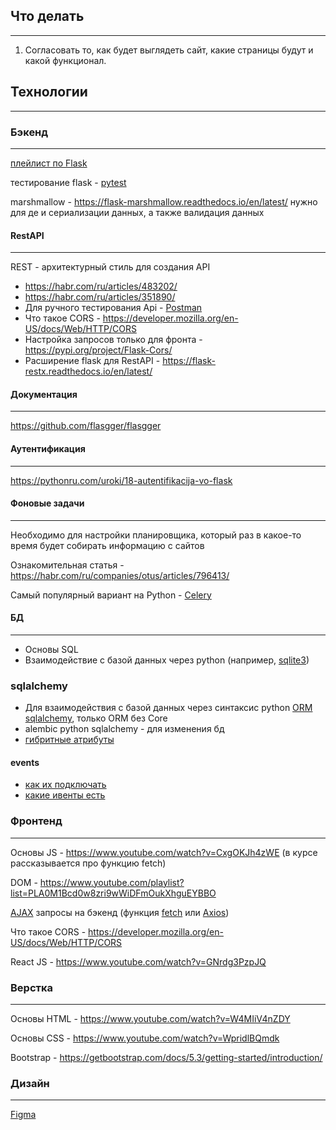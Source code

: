 ## Что делать

---

1. Согласовать то, как будет выглядеть сайт, какие страницы будут и какой функционал.

## Технологии

---

### Бэкенд

---

[плейлист по Flask](https://www.youtube.com/playlist?list=PLA0M1Bcd0w8yrxtwgqBvT6OM4HkOU3xYn)

тестирование flask - [pytest](https://flask.palletsprojects.com/en/stable/testing/)

marshmallow - https://flask-marshmallow.readthedocs.io/en/latest/
нужно для де и сериализации данных, а также валидация данных


#### RestAPI

---

REST - архитектурный стиль для создания API

- https://habr.com/ru/articles/483202/
- https://habr.com/ru/articles/351890/
- Для ручного тестирования Api - [Postman](https://www.postman.com/)
- Что такое CORS - https://developer.mozilla.org/en-US/docs/Web/HTTP/CORS
- Настройка запросов только для фронта - https://pypi.org/project/Flask-Cors/
- Расширение flask для RestAPI - https://flask-restx.readthedocs.io/en/latest/


#### Документация

---

https://github.com/flasgger/flasgger


#### Аутентификация

---

https://pythonru.com/uroki/18-autentifikacija-vo-flask


#### Фоновые задачи

---

Необходимо для настройки планировщика, который раз в какое-то время будет собирать информацию с сайтов

Ознакомительная статья - https://habr.com/ru/companies/otus/articles/796413/

Самый популярный вариант на Python - [Celery](https://docs.celeryq.dev/en/stable/)

#### БД

---

- Основы SQL
- Взаимодействие с базой данных через python (например, [sqlite3](https://docs.python.org/3/library/sqlite3.html))
### sqlalchemy
- Для взаимодействия с базой данных через синтаксис python [ORM sqlalchemy](https://pythonru.com/biblioteki/vvedenie-v-sqlalchemy), только ORM без Core
- alembic python sqlalchemy - для изменения бд
- [гибритные атрибуты](https://docs.sqlalchemy.org/en/14/orm/extensions/hybrid.html)
#### events
- [как их подключать](https://docs.sqlalchemy.org/en/20/core/event.html)
- [какие ивенты есть](https://docs.sqlalchemy.org/en/20/orm/events.html)

### Фронтенд

---

Основы JS - https://www.youtube.com/watch?v=CxgOKJh4zWE (в курсе рассказывается про функцию fetch)

DOM - https://www.youtube.com/playlist?list=PLA0M1Bcd0w8zri9wWiDFmOukXhguEYBBO

[AJAX](https://developer.mozilla.org/en-US/docs/Glossary/AJAX) запросы на бэкенд (функция [fetch](https://developer.mozilla.org/en-US/docs/Web/API/Fetch_API/Using_Fetch) или [Axios](https://axios-http.com/ru/docs/intro))

Что такое CORS - https://developer.mozilla.org/en-US/docs/Web/HTTP/CORS

React JS - https://www.youtube.com/watch?v=GNrdg3PzpJQ



### Верстка

---

Основы HTML - https://www.youtube.com/watch?v=W4MIiV4nZDY

Основы СSS - https://www.youtube.com/watch?v=WpridlBQmdk

Bootstrap - https://getbootstrap.com/docs/5.3/getting-started/introduction/

### Дизайн

---

[Figma](https://www.figma.com/)
